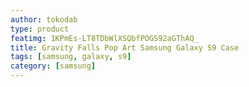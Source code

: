 ```yaml
---
author: tokodab
type: product
featimg: 1KPmEs-LT8TDbWlXSQbfPOGS92aGThAQ_
title: Gravity Falls Pop Art Samsung Galaxy S9 Case
tags: [samsung, galaxy, s9]
category: [samsung]
---
```

